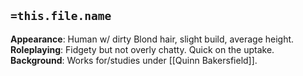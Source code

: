 ## `=this.file.name`


**Appearance**: Human w/ dirty Blond hair, slight build, average height.
**Roleplaying**: Fidgety but not overly chatty. Quick on the uptake.
**Background**: Works for/studies under [[Quinn Bakersfield]].